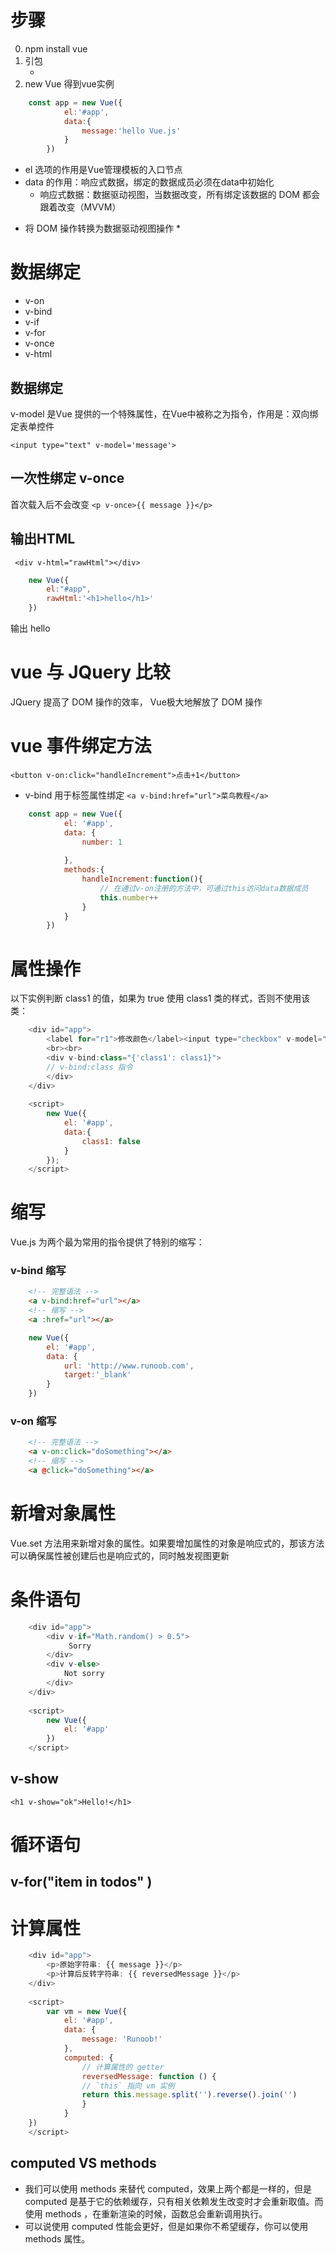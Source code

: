 # 步骤

0. npm install vue
1. 引包
   + <script src="node_modules/vue/dist/vue.js"></script>
2. new Vue 得到vue实例

```javascript
    const app = new Vue({
            el:'#app',
            data:{
                message:'hello Vue.js'
            }
        })
```
   + el 选项的作用是Vue管理模板的入口节点
   + data 的作用：响应式数据，绑定的数据成员必须在data中初始化
      - 响应式数据：数据驱动视图，当数据改变，所有绑定该数据的 DOM 都会跟着改变（MVVM）
   * 将 DOM 操作转换为数据驱动视图操作  *

# 数据绑定

- v-on
- v-bind
- v-if 
- v-for
- v-once
- v-html

## 数据绑定

v-model 是Vue 提供的一个特殊属性，在Vue中被称之为指令，作用是：双向绑定表单控件

` <input type="text" v-model='message'> `

## 一次性绑定 v-once

首次载入后不会改变
`<p v-once>{{ message }}</p>`

## 输出HTML

` <div v-html="rawHtml"></div>`

```javascript
    new Vue({
        el:"#app",
        rawHtml:'<h1>hello</h1>'
    })
```
输出 hello

# vue 与 JQuery 比较

JQuery 提高了 DOM 操作的效率， Vue极大地解放了 DOM 操作

# vue 事件绑定方法

` <button v-on:click="handleIncrement">点击+1</button> `
- v-bind 用于标签属性绑定
` <a v-bind:href="url">菜鸟教程</a> `

```javascript
    const app = new Vue({
            el: '#app',
            data: {
                number: 1
                
            },
            methods:{
                handleIncrement:function(){
                    // 在通过v-on注册的方法中，可通过this访问data数据成员
                    this.number++
                }
            }
        })
```
# 属性操作

以下实例判断 class1 的值，如果为 true 使用 class1 类的样式，否则不使用该类：
```javascript
    <div id="app">
        <label for="r1">修改颜色</label><input type="checkbox" v-model="class1" id="r1">
        <br><br>
        <div v-bind:class="{'class1': class1}">
        // v-bind:class 指令
        </div>
    </div>
        
    <script>
        new Vue({
            el: '#app',
            data:{
                class1: false
            }
        });
    </script>
```
# 缩写

Vue.js 为两个最为常用的指令提供了特别的缩写：

### v-bind 缩写

```html
    <!-- 完整语法 -->
    <a v-bind:href="url"></a>
    <!-- 缩写 -->
    <a :href="url"></a>       
```

```javascript
    new Vue({
        el: '#app',
        data: {
            url: 'http://www.runoob.com',
            target:'_blank'
        }
    })
```
### v-on 缩写

```html  
    <!-- 完整语法 -->
    <a v-on:click="doSomething"></a>
    <!-- 缩写 -->
    <a @click="doSomething"></a>
```

# 新增对象属性

Vue.set 方法用来新增对象的属性。如果要增加属性的对象是响应式的，那该方法可以确保属性被创建后也是响应式的，同时触发视图更新

# 条件语句

```javascript
    <div id="app">
        <div v-if="Math.random() > 0.5">
             Sorry
        </div>
        <div v-else>
            Not sorry
        </div>
    </div>
        
    <script>
        new Vue({
            el: '#app'
        })
    </script>
```

## v-show

` <h1 v-show="ok">Hello!</h1> `

# 循环语句

## v-for("item in todos" )

# 计算属性

```javascript
    <div id="app">
        <p>原始字符串: {{ message }}</p>
        <p>计算后反转字符串: {{ reversedMessage }}</p>
    </div>
    
    <script>
        var vm = new Vue({
            el: '#app',
            data: {
                message: 'Runoob!'
            },
            computed: {
                // 计算属性的 getter
                reversedMessage: function () {
                // `this` 指向 vm 实例
                return this.message.split('').reverse().join('')
                }
            }
    })
    </script>

```
## computed VS methods

- 我们可以使用 methods 来替代 computed，效果上两个都是一样的，但是 computed 是基于它的依赖缓存，只有相关依赖发生改变时才会重新取值。而使用 methods ，在重新渲染的时候，函数总会重新调用执行。
- 可以说使用 computed 性能会更好，但是如果你不希望缓存，你可以使用 methods 属性。


